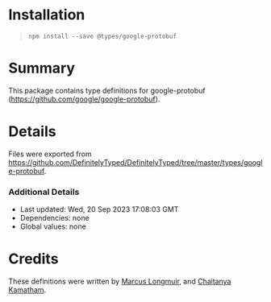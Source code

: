 # Installation
> `npm install --save @types/google-protobuf`

# Summary
This package contains type definitions for google-protobuf (https://github.com/google/google-protobuf).

# Details
Files were exported from https://github.com/DefinitelyTyped/DefinitelyTyped/tree/master/types/google-protobuf.

### Additional Details
 * Last updated: Wed, 20 Sep 2023 17:08:03 GMT
 * Dependencies: none
 * Global values: none

# Credits
These definitions were written by [Marcus Longmuir](https://github.com/marcuslongmuir), and [Chaitanya Kamatham](https://github.com/kamthamc).
